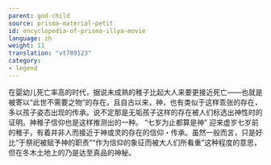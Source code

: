```yaml
---
parent: god-child
source: prisma-material-petit
id: encyclopedia-of-prisma-illya-movie
language: zh
weight: 11
translation: "vt789123"
category:
- legend
---
```


在婴幼儿死亡率高的时代，据说未成熟的稚子比起大人来要更接近死亡——也就是被寄以“此世不需要之物”的存在。且自古以来，神，也有类似于这样乖张的存在，多以孩子姿态出现的传承。说不定那是无垢孩子这样的存在被人们标选出神性时的证明。神稚子信仰也是这样推测出的一种。
“七岁为止都算是神”
迎来虚岁七岁前的稚子，有着并非人而接近于神或灵的存在的信仰・传承。虽然一般而言，只是好比“于祭祀被赋予神的职责”“作为信仰的象征而被大人们所看重”这种程度的意思，但在冬木土地上的乃是达至真品的神秘。
